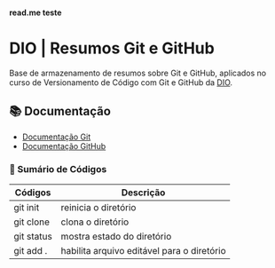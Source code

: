 #### read.me teste
# DIO | Resumos Git e GitHub


Base de armazenamento de resumos sobre Git e GitHub, aplicados no curso de Versionamento de Código com Git e GitHub da [DIO](https://web.dio.me/home).




## 📚 Documentação

- [Documentação Git](https://git-scm.com/docs)
- [Documentação GitHub](https://docs.github.com/pt/get-started/start-your-journey)


### 🤖 Sumário de Códigos

| Códigos     |  Descrição|
|-------------|-----------|
| git init | reinicia o diretório|
| git clone | clona o diretório | 
| git status | mostra estado do diretório|
| git add . | habilita arquivo editável para o diretório| 

